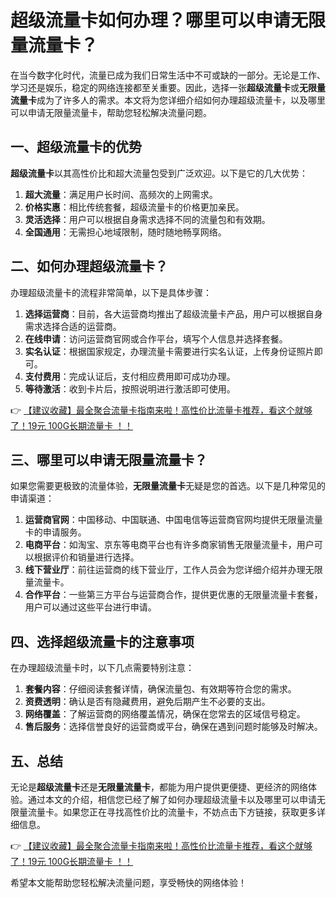 # 超级流量卡如何办理？哪里可以申请无限量流量卡？

在当今数字化时代，流量已成为我们日常生活中不可或缺的一部分。无论是工作、学习还是娱乐，稳定的网络连接都至关重要。因此，选择一张**超级流量卡**或**无限量流量卡**成为了许多人的需求。本文将为您详细介绍如何办理超级流量卡，以及哪里可以申请无限量流量卡，帮助您轻松解决流量问题。

## 一、超级流量卡的优势

**超级流量卡**以其高性价比和超大流量包受到广泛欢迎。以下是它的几大优势：

1. **超大流量**：满足用户长时间、高频次的上网需求。
2. **价格实惠**：相比传统套餐，超级流量卡的价格更加亲民。
3. **灵活选择**：用户可以根据自身需求选择不同的流量包和有效期。
4. **全国通用**：无需担心地域限制，随时随地畅享网络。

## 二、如何办理超级流量卡？

办理超级流量卡的流程非常简单，以下是具体步骤：

1. **选择运营商**：目前，各大运营商均推出了超级流量卡产品，用户可以根据自身需求选择合适的运营商。
2. **在线申请**：访问运营商官网或合作平台，填写个人信息并选择套餐。
3. **实名认证**：根据国家规定，办理流量卡需要进行实名认证，上传身份证照片即可。
4. **支付费用**：完成认证后，支付相应费用即可成功办理。
5. **等待激活**：收到卡片后，按照说明进行激活即可使用。

👉 [【建议收藏】最全聚合流量卡指南来啦！高性价比流量卡推荐，看这个就够了！19元 100G长期流量卡 ！！](https://bit.ly/Liuliangka)

## 三、哪里可以申请无限量流量卡？

如果您需要更极致的流量体验，**无限量流量卡**无疑是您的首选。以下是几种常见的申请渠道：

1. **运营商官网**：中国移动、中国联通、中国电信等运营商官网均提供无限量流量卡的申请服务。
2. **电商平台**：如淘宝、京东等电商平台也有许多商家销售无限量流量卡，用户可以根据评价和销量进行选择。
3. **线下营业厅**：前往运营商的线下营业厅，工作人员会为您详细介绍并办理无限量流量卡。
4. **合作平台**：一些第三方平台与运营商合作，提供更优惠的无限量流量卡套餐，用户可以通过这些平台进行申请。

## 四、选择超级流量卡的注意事项

在办理超级流量卡时，以下几点需要特别注意：

1. **套餐内容**：仔细阅读套餐详情，确保流量包、有效期等符合您的需求。
2. **资费透明**：确认是否有隐藏费用，避免后期产生不必要的支出。
3. **网络覆盖**：了解运营商的网络覆盖情况，确保在您常去的区域信号稳定。
4. **售后服务**：选择信誉良好的运营商或平台，确保在遇到问题时能够及时解决。

## 五、总结

无论是**超级流量卡**还是**无限量流量卡**，都能为用户提供更便捷、更经济的网络体验。通过本文的介绍，相信您已经了解了如何办理超级流量卡以及哪里可以申请无限量流量卡。如果您正在寻找高性价比的流量卡，不妨点击下方链接，获取更多详细信息。

👉 [【建议收藏】最全聚合流量卡指南来啦！高性价比流量卡推荐，看这个就够了！19元 100G长期流量卡 ！！](https://bit.ly/Liuliangka)

希望本文能帮助您轻松解决流量问题，享受畅快的网络体验！